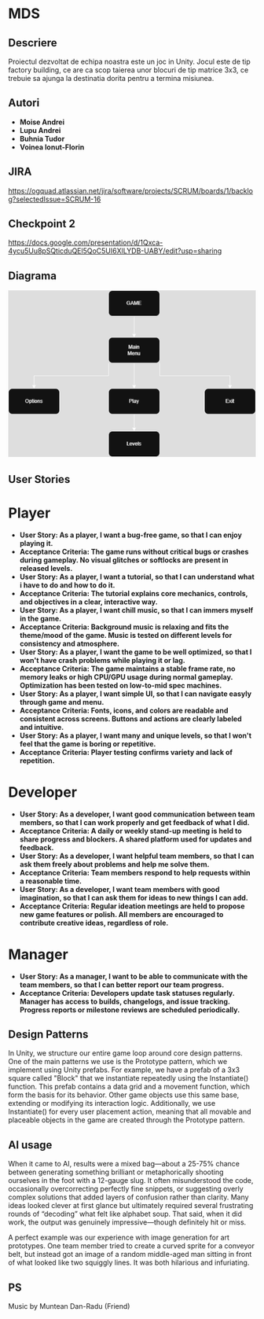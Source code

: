 # MDS

## Descriere
Proiectul dezvoltat de echipa noastra este un joc in Unity. Jocul este de tip factory building, ce are ca scop taierea unor blocuri de tip matrice 3x3, ce trebuie sa ajunga la destinatia dorita pentru a termina misiunea.

## Autori
- **Moise Andrei**
- **Lupu Andrei**
- **Buhnia Tudor**
- **Voinea Ionut-Florin**

## JIRA
https://ogquad.atlassian.net/jira/software/projects/SCRUM/boards/1/backlog?selectedIssue=SCRUM-16

## Checkpoint 2
https://docs.google.com/presentation/d/1Qxca-4ycu5Uu8pSQticduQEl5QoC5UI6XlLYDB-UABY/edit?usp=sharing

## Diagrama
![Screenshot](MDS.drawio.png)

## User Stories
# Player
- **User Story: As a player, I want a bug-free game, so that I can enjoy playing it.**
- **Acceptance Criteria: The game runs without critical bugs or crashes during gameplay. No visual glitches or softlocks are present in released levels.**
- **User Story: As a player, I want a tutorial, so that I can understand what i have to do and how to do it.**
- **Acceptance Criteria: The tutorial explains core mechanics, controls, and objectives in a clear, interactive way.**
- **User Story: As a player, I want chill music, so that I can immers myself in the game.**
- **Acceptance Criteria: Background music is relaxing and fits the theme/mood of the game. Music is tested on different levels for consistency and atmosphere.**
- **User Story: As a player, I want the game to be well optimized, so that I won't have crash problems while playing it or lag.**
- **Acceptance Criteria: The game maintains a stable frame rate, no memory leaks or high CPU/GPU usage during normal gameplay. Optimization has been tested on low-to-mid spec machines.**
- **User Story: As a player, I want simple UI, so that I can navigate easyly through game and menu.**
- **Acceptance Criteria: Fonts, icons, and colors are readable and consistent across screens. Buttons and actions are clearly labeled and intuitive.**
- **User Story: As a player, I want many and unique levels, so that I won't feel that the game is boring or repetitive.**
- **Acceptance Criteria: Player testing confirms variety and lack of repetition.**
# Developer
- **User Story: As a developer, I want good communication between team members, so that I can work properly and get feedback of what I did.**
- **Acceptance Criteria: A daily or weekly stand-up meeting is held to share progress and blockers. A shared platform used for updates and feedback.**
- **User Story: As a developer, I want helpful team members, so that I can ask them freely about problems and help me solve them.**
- **Acceptance Criteria: Team members respond to help requests within a reasonable time.**
- **User Story: As a developer, I want team members with good imagination, so that I can ask them for ideas to new things I can add.**
- **Acceptance Criteria: Regular ideation meetings are held to propose new game features or polish. All members are encouraged to contribute creative ideas, regardless of role.**
# Manager
- **User Story: As a manager, I want to be able to communicate with the team members, so that I can better report our team progress.**
- **Acceptance Criteria: Developers update task statuses regularly. Manager has access to builds, changelogs, and issue tracking. Progress reports or milestone reviews are scheduled periodically.**

## Design Patterns

In Unity, we structure our entire game loop around core design patterns. One of the main patterns we use is the Prototype pattern, which we implement using Unity prefabs. For example, we have a prefab of a 3x3 square called "Block" that we instantiate repeatedly using the Instantiate() function. This prefab contains a data grid and a movement function, which form the basis for its behavior. Other game objects use this same base, extending or modifying its interaction logic. Additionally, we use Instantiate() for every user placement action, meaning that all movable and placeable objects in the game are created through the Prototype pattern.

## AI usage

When it came to AI, results were a mixed bag—about a 25-75% chance between generating something brilliant or metaphorically shooting ourselves in the foot with a 12-gauge slug. It often misunderstood the code, occasionally overcorrecting perfectly fine snippets, or suggesting overly complex solutions that added layers of confusion rather than clarity. Many ideas looked clever at first glance but ultimately required several frustrating rounds of “decoding” what felt like alphabet soup. That said, when it did work, the output was genuinely impressive—though definitely hit or miss.

A perfect example was our experience with image generation for art prototypes. One team member tried to create a curved sprite for a conveyor belt, but instead got an image of a random middle-aged man sitting in front of what looked like two squiggly lines. It was both hilarious and infuriating.

## PS
Music by Muntean Dan-Radu (Friend)
